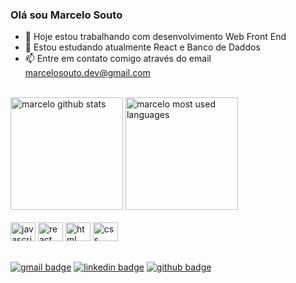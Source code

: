 ### Olá sou Marcelo Souto

- 🔭 Hoje estou trabalhando com desenvolvimento Web Front End
- 🌱 Estou estudando atualmente React e Banco de Daddos
- 📫 Entre em contato comigo através do email marcelosouto.dev@gmail.com

<br>

<div>
  <img height="180em" alt="marcelo github stats" src="https://github-readme-stats.vercel.app/api?username=marcelo-souto&count_private=true&show_icons=true&theme=dark" />
  <img height="180em" alt="marcelo most used languages" src="https://github-readme-stats.vercel.app/api/top-langs/?username=marcelo-souto&layout=compact&theme=dark" />
</div>

<br>

<div>
  <img alt="javascript logo" height="30" width="40" src="https://cdn.jsdelivr.net/gh/devicons/devicon/icons/javascript/javascript-original.svg" />
  <img alt="react logo" height="30" width="40" src="https://cdn.jsdelivr.net/gh/devicons/devicon/icons/react/react-original.svg" />
  <img alt="html logo" height="30" width="40" src="https://cdn.jsdelivr.net/gh/devicons/devicon/icons/html5/html5-original.svg" />
  <img alt="css logo" height="30" width="40" src="https://www.vectorlogo.zone/logos/w3_css/w3_css-icon.svg" />
</div>

##

<div>
  <a href="mailto:marcelosoutodev@gmail.com"><img alt="gmail badge" src="https://img.shields.io/badge/Gmail-D14836?style=for-the-badge&logo=gmail&logoColor=white"/></a>
  <a href="https://www.linkedin.com/in/marcelosoutodev/"><img alt="linkedin badge" src="https://img.shields.io/badge/LinkedIn-0077B5?style=for-the-badge&logo=linkedin&logoColor=white"/></a>
  <a href="https://www.github.com/marcelo-souto"><img alt="github badge" src="https://img.shields.io/badge/GitHub-100000?style=for-the-badge&logo=github&logoColor=white"/></a>
</div>
